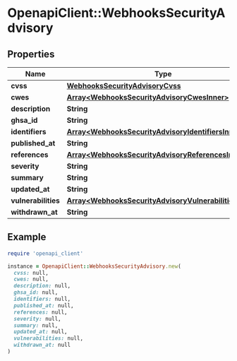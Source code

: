 # OpenapiClient::WebhooksSecurityAdvisory

## Properties

| Name | Type | Description | Notes |
| ---- | ---- | ----------- | ----- |
| **cvss** | [**WebhooksSecurityAdvisoryCvss**](WebhooksSecurityAdvisoryCvss.md) |  |  |
| **cwes** | [**Array&lt;WebhooksSecurityAdvisoryCwesInner&gt;**](WebhooksSecurityAdvisoryCwesInner.md) |  |  |
| **description** | **String** |  |  |
| **ghsa_id** | **String** |  |  |
| **identifiers** | [**Array&lt;WebhooksSecurityAdvisoryIdentifiersInner&gt;**](WebhooksSecurityAdvisoryIdentifiersInner.md) |  |  |
| **published_at** | **String** |  |  |
| **references** | [**Array&lt;WebhooksSecurityAdvisoryReferencesInner&gt;**](WebhooksSecurityAdvisoryReferencesInner.md) |  |  |
| **severity** | **String** |  |  |
| **summary** | **String** |  |  |
| **updated_at** | **String** |  |  |
| **vulnerabilities** | [**Array&lt;WebhooksSecurityAdvisoryVulnerabilitiesInner&gt;**](WebhooksSecurityAdvisoryVulnerabilitiesInner.md) |  |  |
| **withdrawn_at** | **String** |  |  |

## Example

```ruby
require 'openapi_client'

instance = OpenapiClient::WebhooksSecurityAdvisory.new(
  cvss: null,
  cwes: null,
  description: null,
  ghsa_id: null,
  identifiers: null,
  published_at: null,
  references: null,
  severity: null,
  summary: null,
  updated_at: null,
  vulnerabilities: null,
  withdrawn_at: null
)
```

